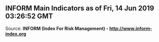 ## INFORM Main Indicators as of Fri, 14 Jun 2019 03:26:52 GMT

Source: **INFORM (Index For Risk Management) - http://www.inform-index.org**